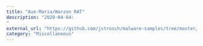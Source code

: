 ```yaml
---
title: "Ave-Maria/Warzon RAT"
description: "2020-04-04: 
"
external_url: "https://github.com/jstrosch/malware-samples/tree/master/binaries/ave-maria/2020/March"
category: "Miscellaneous"
---
```

